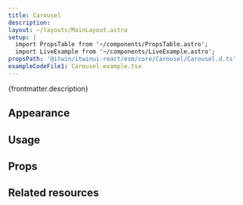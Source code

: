 ```yaml
---
title: Carousel
description: 
layout: ~/layouts/MainLayout.astro
setup: |
  import PropsTable from '~/components/PropsTable.astro';
  import LiveExample from '~/components/LiveExample.astro';
propsPath: '@itwin/itwinui-react/esm/core/Carousel/Carousel.d.ts'
exampleCodeFile1: Carousel.example.tsx
---
```


<p>{frontmatter.description}</p>

<LiveExample src={frontmatter.exampleCodeFile1} />

## Appearance

## Usage

## Props

<PropsTable path={frontmatter.propsPath} />

## Related resources
